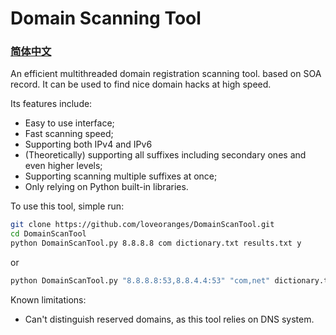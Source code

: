 # Domain Scanning Tool
###  <p><b><a href="README_CN.md">简体中文</a></b></p>
An efficient multithreaded domain registration scanning tool. based on SOA record. It can be used to find nice domain hacks at high speed.

Its features include:

- Easy to use interface;
- Fast scanning speed;
- Supporting both IPv4 and IPv6
- (Theoretically) supporting all suffixes including secondary ones and even higher levels;
- Supporting scanning multiple suffixes at once;
- Only relying on Python built-in libraries.



To use this tool, simple run:

```bash
git clone https://github.com/loveoranges/DomainScanTool.git
cd DomainScanTool
python DomainScanTool.py 8.8.8.8 com dictionary.txt results.txt y
```
or 
```bash
python DomainScanTool.py "8.8.8.8:53,8.8.4.4:53" "com,net" dictionary.txt results.txt y
```






Known limitations:

- Can't distinguish reserved domains, as this tool relies on DNS system.
